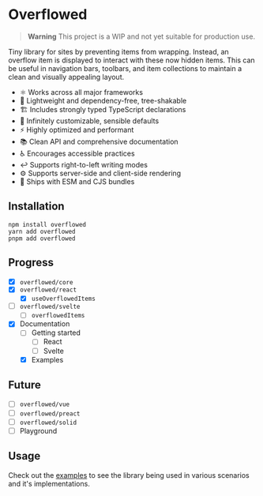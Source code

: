 # Overflowed

> **Warning**
> This project is a WIP and not yet suitable for production use.

Tiny library for sites by preventing items from wrapping. Instead, an overflow item is displayed to interact with these now hidden items. This can be useful in navigation bars, toolbars, and item collections to maintain a clean and visually appealing layout.

- ⚛️ Works across all major frameworks
- 🌳 Lightweight and dependency-free, tree-shakable
- 🏗️ Includes strongly typed TypeScript declarations
- 🎨 Infinitely customizable, sensible defaults
- ⚡ Highly optimized and performant
- 📚 Clean API and comprehensive documentation
- ♿ Encourages accessible practices
- ↩️ Supports right-to-left writing modes
- ⚙️ Supports server-side and client-side rendering
- 🧩 Ships with ESM and CJS bundles

## Installation

```
npm install overflowed
yarn add overflowed
pnpm add overflowed
```

## Progress

- [x] `overflowed/core`
- [x] `overflowed/react`
  - [x] `useOverflowedItems`
- [ ] `overflowed/svelte`
  - [ ] `overflowedItems`
- [x] Documentation
  - [ ] Getting started
    - [ ] React
    - [ ] Svelte
  - [x] Examples

## Future

- [ ] `overflowed/vue`
- [ ] `overflowed/preact`
- [ ] `overflowed/solid`
- [ ] Playground

## Usage

Check out the [examples](https://overflowed.aht.cx/examples) to see the library being used in
various scenarios and it's implementations.
